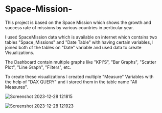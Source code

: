 # Space-Mission-
This project is based on the Space Mission which shows the growth and success rate of missions by various countries in perticular year.

I used SpaceMission data which is available on internet which contains two tables "Space_Missions" and "Date Table" with having certain variables, I joined both of the tables on "Date" variable and used data to create Visualizations.

The Dashboard contain multiple graphs like "KPI'S", "Bar Graphs", "Scatter Plot", "Line Graph", "Filters", etc.

To create these visualizations I created multiple "Measure" Variables with the help of "DAX QUERY" and i stored them in the table name "All Measures".

![Screenshot 2023-12-28 121815](https://github.com/adeebmaroof7862/Space-Mission-/assets/124773771/d5afc0d9-ca5d-4e7a-8110-8ca76ec9e928)

![Screenshot 2023-12-28 121923](https://github.com/adeebmaroof7862/Space-Mission-/assets/124773771/d56a24fd-ef10-4552-b006-b358218750b4)

